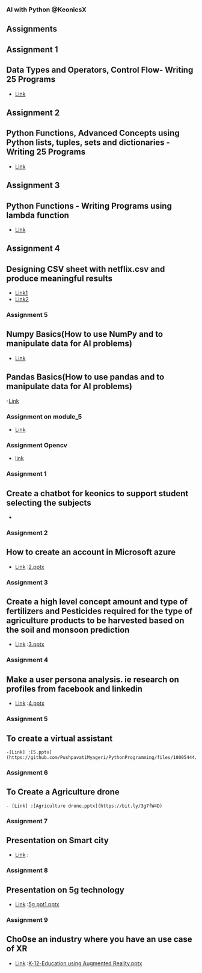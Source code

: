 ### AI with Python @KeonicsX
## Assignments
## Assignment 1
## Data Types and Operators, Control Flow- Writing 25 Programs 
- [Link](https://bit.ly/3wPjjlS)
## Assignment 2
## 	Python Functions, Advanced Concepts using Python lists, tuples, sets and dictionaries - Writing 25 Programs
- [Link](https://bit.ly/3cEaDIo)
## Assignment 3
## 	Python Functions - Writing Programs using lambda function
- [Link](https://bit.ly/3cNaTVu)
## Assignment 4
## 	Designing CSV sheet with netflix.csv and produce meaningful results
- [Link1](https://bit.ly/3DbCNFx)
- [Link2](https:/.bit.ly/3QjanMI)
### Assignment 5
## Numpy Basics(How to use NumPy and to manipulate data for AI problems)
- [Link](https://bit.ly/3dtVtG0)
## Pandas Basics(How to use pandas and to manipulate data for AI problems)
-[Link](https://bit.ly/3RTZYsc)
### Assignment on module_5
- [Link](https://bit.ly/3E1i7yC)
### Assignment Opencv
- [link](https://bit.ly/3E25kxc)
### Assignment 1
## Create a chatbot for keonics to support student selecting the subjects
- [Link]: [1.pptx](https://github.com/PushpavatiMyageri/PythonProgramming/files/10005433/1.pptx)

### Assignment 2
## How to create an account in Microsoft azure
- [Link] :[2.pptx](https://github.com/PushpavatiMyageri/PythonProgramming/files/10005436/2.pptx)

### Assignment 3
## Create a high level concept amount and type of fertilizers and Pesticides required for the type of agriculture products to be harvested based on the soil and monsoon prediction
- [Link] :[3.pptx](https://github.com/PushpavatiMyageri/PythonProgramming/files/10005438/3.pptx)

### Assignment 4
## Make a user persona analysis. ie research on profiles from facebook and linkedin
- [Link] :[4.pptx](https://github.com/PushpavatiMyageri/PythonProgramming/files/10005441/4.pptx)

### Assignment 5
## To create a virtual assistant
	-[Link] :[5.pptx](https://github.com/PushpavatiMyageri/PythonProgramming/files/10005444/5.pptx)
### Assignment 6
## To Create a Agriculture drone
	- [Link] :[Agriculture drone.pptx](https://bit.ly/3g7fW4D)

### Assignment 7
## Presentation on Smart city
- [Link] :
### Assignment 8
## Presentation on 5g technology
- [Link] :[5g ppt1.pptx](https://github.com/PushpavatiMyageri/PythonProgramming/files/10005511/5g.ppt1.pptx)

### Assignment 9
## Cho0se an industry where you have an use case of XR
- [Link] :[K-12-Education using Augmented Reality.pptx](https://github.com/PushpavatiMyageri/PythonProgramming/files/10005577/K-12-Education.using.Augmented.Reality.pptx)



